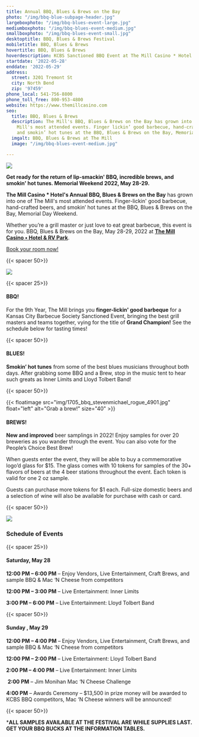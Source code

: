 ```yaml
---
title: Annual BBQ, Blues & Brews on the Bay
photo: "/img/bbq-blue-subpage-header.jpg"
largeboxphoto: "/img/bbq-blues-event-large.jpg"
mediumboxphoto: "/img/bbq-blues-event-medium.jpg"
smallboxphoto: "/img/bbq-blues-event-small.jpg"
desktoptitle: BBQ, Blues & Brews Festival
mobiletitle: BBQ, Blues & Brews
hovertitle: BBQ, Blues & Brews
hoverdescription: KCBS Sanctioned BBQ Event at The Mill Casino * Hotel!
startdate: '2022-05-28'
enddate: '2022-05-29'
address:
  street: 3201 Tremont St
  city: North Bend
  zip: '97459'
phone_local: 541-756-8800
phone_toll_free: 800-953-4800
website: https://www.themillcasino.com
seo:
  title: BBQ, Blues & Brews
  description: The Mill's BBQ, Blues & Brews on the Bay has grown into one of The
    Mill's most attended events. Finger lickin’ good barbecue, hand-crafted beers
    and smokin’ hot tunes at the BBQ, Blues & Brews on the Bay, Memorial Day Weekend.
  imgalt: BBQ, Blues & Brews at The Mill
  image: "/img/bbq-blues-event-medium.jpg"

---
```

![](/img/2022-bbq-blues-logo-horizontal-long-no-date.jpg)

**Get ready for the return of lip-smackin' BBQ, incredible brews, and smokin' hot tunes. Memorial Weekend 2022, May 28-29.**

**The Mill Casino * Hotel's Annual BBQ, Blues & Brews on the Bay** has grown into one of The Mill's most attended events. Finger-lickin' good barbecue, hand-crafted beers, and smokin’ hot tunes at the BBQ, Blues & Brews on the Bay, Memorial Day Weekend. 

Whether you’re a grill master or just love to eat great barbecue, this event is for you. BBQ, Blues & Brews on the Bay, May 28-29, 2022 at [**The Mill Casino • Hotel & RV Park**](https://www.themillcasino.com/).

[Book your room now!](https://oregonsadventurecoast.com/lodging/ "Lodging on Oregon's Adventure Coast!")

{{< spacer 50>}}

![](/img/bbq-blue-subpage-header.jpg)

{{< spacer 25>}}

#### BBQ!

For the 9th Year, The Mill brings you **finger-lickin' good barbeque** for a Kansas City Barbecue Society Sanctioned Event, bringing the best grill masters and teams together,  vying for the title of **Grand Champion!** See the schedule below for tasting times!

{{< spacer 50>}}

#### BLUES!

**Smokin’ hot tunes** from some of the best blues musicians throughout both days. After grabbing some BBQ and a Brew, stop in the music tent to hear such greats as Inner Limits and Lloyd Tolbert Band!

{{< spacer 50>}}

{{< floatimage src="img/1705_bbq_stevenmichael_rogue_4901.jpg" float="left" alt="Grab a brew!" size="40" >}}

#### BREWS!

**New and improved** beer samplings in 2022! Enjoy samples for over 20 breweries as you wander through the event. You can also vote for the People’s Choice Best Brew! 

When guests enter the event, they will be able to buy a commemorative logo’d glass for $15. The glass comes with 10 tokens for samples of the 30+ flavors of beers at the 4 beer stations throughout the event. Each token is valid for one 2 oz sample. 

Guests can purchase more tokens for $1 each. Full-size domestic beers and a selection of wine will also be available for purchase with cash or card. 

{{< spacer 50>}}

![](/img/1705_bbq_stevenmichael_img_4873.jpg)

### Schedule of Events

{{< spacer 25>}}

#### Saturday, May 28 

**12:00 PM – 6:00 PM** – Enjoy Vendors, Live Entertainment, Craft Brews, and sample BBQ & Mac ‘N Cheese from competitors

**12:00 PM – 3:00 PM** – Live Entertainment: Inner Limits 

**3:00 PM – 6:00 PM** – Live Entertainment: Lloyd Tolbert Band

{{< spacer 50>}}

#### Sunday , May 29

**12:00 PM – 4:00 PM** – Enjoy Vendors, Live Entertainment, Craft Brews, and sample BBQ & Mac ‘N Cheese from competitors 

**12:00 PM – 2:00 PM** – Live Entertainment: Lloyd Tolbert Band 

**2:00 PM – 4:00 PM** – Live Entertainment: Inner Limits

 **2:00 PM** – Jim Monihan Mac ‘N Cheese Challenge 

**4:00 PM** – Awards Ceremony – $13,500 in prize money will be awarded to KCBS BBQ competitors, Mac ‘N Cheese winners will be announced!

{{< spacer 50>}}

\***ALL SAMPLES AVAILABLE AT THE FESTIVAL ARE WHILE SUPPLIES LAST. GET YOUR BBQ BUCKS AT THE INFORMATION TABLES.**